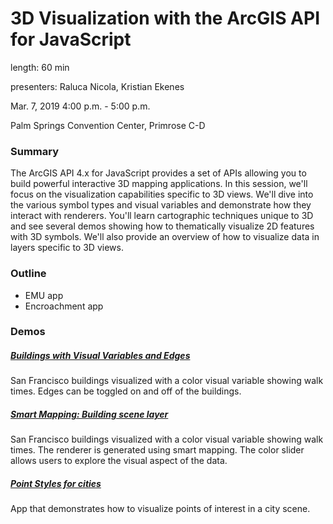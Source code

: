 # 3D Visualization with the ArcGIS API for JavaScript

length: 60 min

presenters: Raluca Nicola, Kristian Ekenes

Mar. 7, 2019 4:00 p.m. - 5:00 p.m.

Palm Springs Convention Center, Primrose C-D

### Summary

The ArcGIS API 4.x for JavaScript provides a set of APIs allowing you to build powerful interactive 3D mapping applications. In this session, we'll focus on the visualization capabilities specific to 3D views. We'll dive into the various symbol types and visual variables and demonstrate how they interact with renderers. You'll learn cartographic techniques unique to 3D and see several demos showing how to thematically visualize 2D features with 3D symbols. We'll also provide an overview of how to visualize data in layers specific to 3D views.

### Outline

- EMU app
- Encroachment app

### Demos

#####  [Buildings with Visual Variables and Edges](https://ekenes.github.io/conferences/ds-2018/3d-viz/demos/thematic-edges/)

San Francisco buildings visualized with a color visual variable showing walk times. Edges can be toggled on and off of the buildings.


#####  [Smart Mapping: Building scene layer](https://ekenes.github.io/conferences/ds-2018/3d-viz/demos/thematic-edges/)

San Francisco buildings visualized with a color visual variable showing walk times. The renderer is generated using smart mapping. The color slider allows users to explore the visual aspect of the data.

##### [Point Styles for cities](https://developers.arcgis.com/javascript/latest/sample-code/visualization-point-styles/index.html)

App that demonstrates how to visualize points of interest in a city scene.